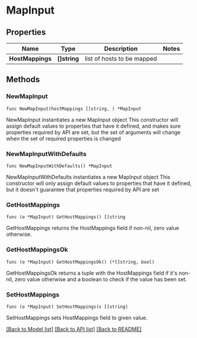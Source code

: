 # MapInput

## Properties

Name | Type | Description | Notes
------------ | ------------- | ------------- | -------------
**HostMappings** | **[]string** | list of hosts to be mapped | 

## Methods

### NewMapInput

`func NewMapInput(hostMappings []string, ) *MapInput`

NewMapInput instantiates a new MapInput object
This constructor will assign default values to properties that have it defined,
and makes sure properties required by API are set, but the set of arguments
will change when the set of required properties is changed

### NewMapInputWithDefaults

`func NewMapInputWithDefaults() *MapInput`

NewMapInputWithDefaults instantiates a new MapInput object
This constructor will only assign default values to properties that have it defined,
but it doesn't guarantee that properties required by API are set

### GetHostMappings

`func (o *MapInput) GetHostMappings() []string`

GetHostMappings returns the HostMappings field if non-nil, zero value otherwise.

### GetHostMappingsOk

`func (o *MapInput) GetHostMappingsOk() (*[]string, bool)`

GetHostMappingsOk returns a tuple with the HostMappings field if it's non-nil, zero value otherwise
and a boolean to check if the value has been set.

### SetHostMappings

`func (o *MapInput) SetHostMappings(v []string)`

SetHostMappings sets HostMappings field to given value.



[[Back to Model list]](../README.md#documentation-for-models) [[Back to API list]](../README.md#documentation-for-api-endpoints) [[Back to README]](../README.md)


